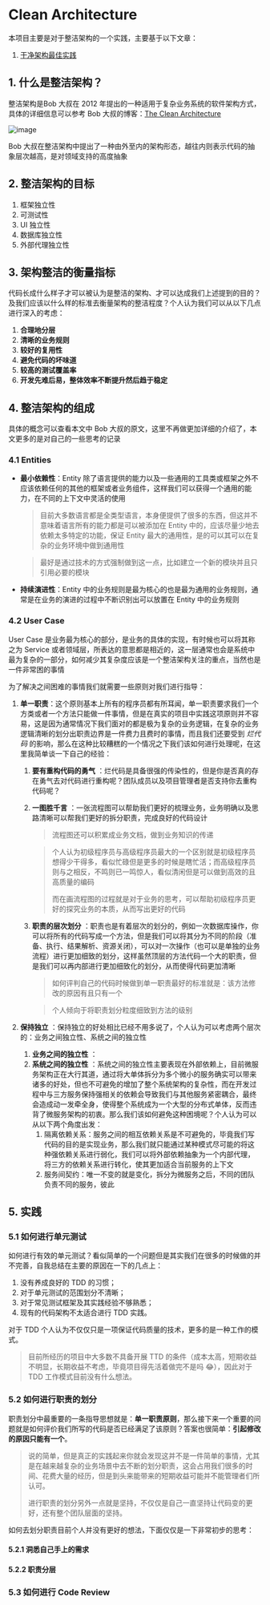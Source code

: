 # Clean Architecture

本项目主要是对于整洁架构的一个实践，主要基于以下文章：

1. [干净架构最佳实践](https://blog.jaggerwang.net/clean-architecture-in-practice/)

## 1. 什么是整洁架构？

整洁架构是Bob 大叔在 2012 年提出的一种适用于复杂业务系统的软件架构方式，具体的详细信息可以参考 Bob 大叔的博客：[The Clean Architecture](https://blog.cleancoder.com/uncle-bob/2012/08/13/the-clean-architecture.html)

![image](https://user-images.githubusercontent.com/72877527/114264731-35ab1400-9a1f-11eb-9bda-54d64c0e0e8d.png)

Bob 大叔在整洁架构中提出了一种由外至内的架构形态，越往内则表示代码的抽象层次越高，是对领域支持的高度抽象

## 2. 整洁架构的目标

1. 框架独立性
2. 可测试性
3. UI 独立性
4. 数据库独立性
5. 外部代理独立性

## 3. 架构整洁的衡量指标

代码长成什么样子才可以被认为是整洁的架构、才可以达成我们上述提到的目的？及我们应该以什么样的标准去衡量架构的整洁程度？个人认为我们可以从以下几点进行深入的考虑：

1. **合理地分层**
2. **清晰的业务规则**
3. **较好的复用性**
4. **避免代码的坏味道**
5. **较高的测试覆盖率**
6. **开发先难后易，整体效率不断提升然后趋于稳定**

## 4. 整洁架构的组成

具体的概念可以查看本文中 Bob 大叔的原文，这里不再做更加详细的介绍了，本文更多的是对自己的一些思考的记录

### 4.1 Entities

* **最小依赖性**：Entity 除了语言提供的能力以及一些通用的工具类或框架之外不应该依赖任何的其他的框架或者业务组件，这样我们可以获得一个通用的能力，在不同的上下文中灵活的使用

    > 目前大多数语言都是全类型语言，本身便提供了很多的东西，但这并不意味着语言所有的能力都是可以被添加在 Entity 中的，应该尽量少地去依赖太多特定的功能，保证 Entity 最大的通用性，是的可以其可以在复杂的业务环境中做到通用性

    > 最好是通过技术的方式强制做到这一点，比如建立一个新的模块并且只引用必要的模块
    
* **持续演进性**：Entity 中的业务规则是最为核心的也是最为通用的业务规则，通常是在业务的演进的过程中不断识别出可以放置在 Entity 中的业务规则

### 4.2 User Case

User Case 是业务最为核心的部分，是业务的具体的实现，有时候也可以将其称之为 Service 或者领域层，所表达的意思都是相近的，这一层通常也会是系统中最为复杂的一部分，如何减少其复杂度应该是一个整洁架构关注的重点，当然也是一件非常困的事情

为了解决之间困难的事情我们就需要一些原则对我们进行指导：

1. **单一职责**：这个原则基本上所有的程序员都有所耳闻，单一职责要求我们一个方类或者一个方法只能做一件事情，但是在真实的项目中实践这项原则并不容易，这是因为通常情况下我们面对的都是极为复杂的业务逻辑，在复杂的业务逻辑清晰的划分出职责边界是一件费力且费时的事情，而且我们还要受到 *烂代码* 的影响，那么在这种比较糟糕的一个情况之下我们该如何进行处理呢，在这里我简单谈一下自己的经验：

   1. **要有重构代码的勇气** ：烂代码是具备很强的传染性的，但是你是否真的存在勇气去对代码进行重构呢？团队成员以及项目管理者是否支持你去重构代码呢？

   2. **一图胜千言** ：一张流程图可以帮助我们更好的梳理业务，业务明确以及思路清晰可以帮我们更好的拆分职责，完成良好的代码设计

      > 流程图还可以积累成业务文档，做到业务知识的传递

      > 个人认为初级程序员与高级程序员最大的一个区别就是初级程序员想得少干得多，看似忙碌但是更多的时候是瞎忙活；而高级程序员则与之相反，不鸣则已一鸣惊人，看似清闲但是可以做到高效的且高质量的编码
      >
      > 而在画流程图的过程就是对于业务的思考，可以帮助初级程序员更好的探究业务的本质，从而写出更好的代码

   3. **职责的层次划分** ：职责也是有着层次的划分的，例如一次数据库操作，你可以将所有的代码写成一个方法，但是我们可以将其分为不同的阶段（准备、执行、结果解析、资源关闭），可以对一次操作（也可以是单独的业务流程）进行更加细致的划分，这样虽然顶层的方法代码一个大的职责，但是我们可以再内部进行更加细致化的划分，从而使得代码更加清晰
   
      > 如何评判自己的代码时候做到单一职责最好的标准就是：该方法修改的原因有且只有一个
   
      > 个人倾向于将职责划分粒度细致到方法的级别
   
2. **保持独立** ：保持独立的好处相比已经不用多说了，个人认为可以考虑两个层次的：业务之间独立性、系统之间的独立性

   1. **业务之间的独立性** ：
   2. **系统之间的独立性** ：系统之间的独立性主要表现在外部依赖上，目前微服务架构正在大行其道，通过将大单体拆分为多个微小的服务确实可以带来诸多的好处，但也不可避免的增加了整个系统架构的复杂性，而在开发过程中与三方服务保持强相关的依赖会导致我们与其他服务紧密耦合，最终会造成动一发牵全身，使得整个系统成为一个大型的分布式单体，反而违背了微服务架构的初衷。那么我们该如何避免这种困境呢？个人认为可以从以下两个角度出发：
      1. 隔离依赖关系：服务之间的相互依赖关系是不可避免的，毕竟我们写代码的目的是实现业务，那么我们就只能通过某种模式尽可能的将这种强依赖关系进行弱化，我们可以将外部依赖抽象为一个内部代理，将三方的依赖关系进行转化，使其更加适合当前服务的上下文
      2. 服务间契约：唯一不变的就是变化，拆分为微服务之后，不同的团队负责不同的服务，彼此

## 5. 实践

### 5.1 如何进行单元测试

如何进行有效的单元测试？看似简单的一个问题但是其实我们在很多的时候做的并不完善，自我总结在主要的原因在一下的几点上：

1. 没有养成良好的 TDD 的习惯；
2. 对于单元测试的范围划分不清晰；
3. 对于常见测试框架及其实践经验不够熟悉；
4. 现有的代码架构不太适合进行 TDD 实践。

对于 TDD 个人认为不仅仅只是一项保证代码质量的技术，更多的是一种工作的模式。

> 目前所经历的项目中大多数不具备开展 TTD 的条件（成本太高，短期收益不明显，长期收益不考虑，毕竟项目得先活着做完不是吗 😂），因此对于 TDD 工作模式目前没有什么想法。

### 5.2 如何进行职责的划分

职责划分中最重要的一条指导思想就是：**单一职责原则**，那么接下来一个重要的问题就是如何评价我们所写的代码是否已经满足了该原则？答案也很简单：**引起修改的原因只能有一个**。

> 说的简单，但是真正的实践起来你就会发现这并不是一件简单的事情，尤其是在越来越复杂的业务场景中去不断的划分职责，这会占用我们很多的时间、花费大量的经历，但是到头来能带来的短期收益可能并不能管理者们所认可。
>
> 进行职责的划分另外一点就是坚持，不仅仅是自己一直坚持让代码变的更好，还有整个团队层面的坚持。

如何去划分职责目前个人并没有更好的想法，下面仅仅是一下非常初步的思考：

#### 5.2.1 洞悉自己手上的需求
#### 5.2.2 职责分层

### 5.3 如何进行 Code Review

